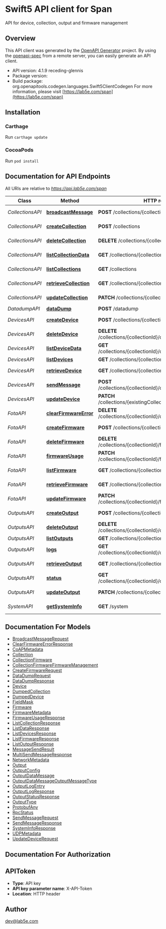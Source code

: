# Swift5 API client for Span

API for device, collection, output and firmware management

## Overview
This API client was generated by the [OpenAPI Generator](https://openapi-generator.tech) project.  By using the [openapi-spec](https://github.com/OAI/OpenAPI-Specification) from a remote server, you can easily generate an API client.

- API version: 4.1.9 receding-glennis
- Package version: 
- Build package: org.openapitools.codegen.languages.Swift5ClientCodegen
For more information, please visit [https://lab5e.com/span](https://lab5e.com/span)

## Installation

### Carthage

Run `carthage update`

### CocoaPods

Run `pod install`

## Documentation for API Endpoints

All URIs are relative to *https://api.lab5e.com/span*

Class | Method | HTTP request | Description
------------ | ------------- | ------------- | -------------
*CollectionsAPI* | [**broadcastMessage**](docs/CollectionsAPI.md#broadcastmessage) | **POST** /collections/{collectionId}/to | Broadcast message
*CollectionsAPI* | [**createCollection**](docs/CollectionsAPI.md#createcollection) | **POST** /collections | Create collection
*CollectionsAPI* | [**deleteCollection**](docs/CollectionsAPI.md#deletecollection) | **DELETE** /collections/{collectionId} | Delete collection
*CollectionsAPI* | [**listCollectionData**](docs/CollectionsAPI.md#listcollectiondata) | **GET** /collections/{collectionId}/data | Get payloads
*CollectionsAPI* | [**listCollections**](docs/CollectionsAPI.md#listcollections) | **GET** /collections | List collections
*CollectionsAPI* | [**retrieveCollection**](docs/CollectionsAPI.md#retrievecollection) | **GET** /collections/{collectionId} | Retrieve collection
*CollectionsAPI* | [**updateCollection**](docs/CollectionsAPI.md#updatecollection) | **PATCH** /collections/{collectionId} | Update collection
*DatadumpAPI* | [**dataDump**](docs/DatadumpAPI.md#datadump) | **POST** /datadump | Data dump
*DevicesAPI* | [**createDevice**](docs/DevicesAPI.md#createdevice) | **POST** /collections/{collectionId}/devices | Create device
*DevicesAPI* | [**deleteDevice**](docs/DevicesAPI.md#deletedevice) | **DELETE** /collections/{collectionId}/devices/{deviceId} | Remove device
*DevicesAPI* | [**listDeviceData**](docs/DevicesAPI.md#listdevicedata) | **GET** /collections/{collectionId}/devices/{deviceId}/data | Get payloads
*DevicesAPI* | [**listDevices**](docs/DevicesAPI.md#listdevices) | **GET** /collections/{collectionId}/devices | List devices
*DevicesAPI* | [**retrieveDevice**](docs/DevicesAPI.md#retrievedevice) | **GET** /collections/{collectionId}/devices/{deviceId} | Retrieve device
*DevicesAPI* | [**sendMessage**](docs/DevicesAPI.md#sendmessage) | **POST** /collections/{collectionId}/devices/{deviceId}/to | Send message
*DevicesAPI* | [**updateDevice**](docs/DevicesAPI.md#updatedevice) | **PATCH** /collections/{existingCollectionId}/devices/{deviceId} | Update device
*FotaAPI* | [**clearFirmwareError**](docs/FotaAPI.md#clearfirmwareerror) | **DELETE** /collections/{collectionId}/devices/{deviceId}/fwerror | Clear FOTA error
*FotaAPI* | [**createFirmware**](docs/FotaAPI.md#createfirmware) | **POST** /collections/{collectionId}/firmware | Create firmware
*FotaAPI* | [**deleteFirmware**](docs/FotaAPI.md#deletefirmware) | **DELETE** /collections/{collectionId}/firmware/{imageId} | Delete firmware
*FotaAPI* | [**firmwareUsage**](docs/FotaAPI.md#firmwareusage) | **PATCH** /collections/{collectionId}/firmware/{imageId}/usage | Firmware usage
*FotaAPI* | [**listFirmware**](docs/FotaAPI.md#listfirmware) | **GET** /collections/{collectionId}/firmware | List firmware
*FotaAPI* | [**retrieveFirmware**](docs/FotaAPI.md#retrievefirmware) | **GET** /collections/{collectionId}/firmware/{imageId} | Retrieve firmware
*FotaAPI* | [**updateFirmware**](docs/FotaAPI.md#updatefirmware) | **PATCH** /collections/{collectionId}/firmware/{imageId} | Update firmware
*OutputsAPI* | [**createOutput**](docs/OutputsAPI.md#createoutput) | **POST** /collections/{collectionId}/outputs | Create output
*OutputsAPI* | [**deleteOutput**](docs/OutputsAPI.md#deleteoutput) | **DELETE** /collections/{collectionId}/outputs/{outputId} | Delete output
*OutputsAPI* | [**listOutputs**](docs/OutputsAPI.md#listoutputs) | **GET** /collections/{collectionId}/outputs | List outputs
*OutputsAPI* | [**logs**](docs/OutputsAPI.md#logs) | **GET** /collections/{collectionId}/outputs/{outputId}/logs | Output logs
*OutputsAPI* | [**retrieveOutput**](docs/OutputsAPI.md#retrieveoutput) | **GET** /collections/{collectionId}/outputs/{outputId} | Retrieve output
*OutputsAPI* | [**status**](docs/OutputsAPI.md#status) | **GET** /collections/{collectionId}/outputs/{outputId}/status | Output status
*OutputsAPI* | [**updateOutput**](docs/OutputsAPI.md#updateoutput) | **PATCH** /collections/{collectionId}/outputs/{outputId} | Update output
*SystemAPI* | [**getSystemInfo**](docs/SystemAPI.md#getsysteminfo) | **GET** /system | System information


## Documentation For Models

 - [BroadcastMessageRequest](docs/BroadcastMessageRequest.md)
 - [ClearFirmwareErrorResponse](docs/ClearFirmwareErrorResponse.md)
 - [CoAPMetadata](docs/CoAPMetadata.md)
 - [Collection](docs/Collection.md)
 - [CollectionFirmware](docs/CollectionFirmware.md)
 - [CollectionFirmwareFirmwareManagement](docs/CollectionFirmwareFirmwareManagement.md)
 - [CreateFirmwareRequest](docs/CreateFirmwareRequest.md)
 - [DataDumpRequest](docs/DataDumpRequest.md)
 - [DataDumpResponse](docs/DataDumpResponse.md)
 - [Device](docs/Device.md)
 - [DumpedCollection](docs/DumpedCollection.md)
 - [DumpedDevice](docs/DumpedDevice.md)
 - [FieldMask](docs/FieldMask.md)
 - [Firmware](docs/Firmware.md)
 - [FirmwareMetadata](docs/FirmwareMetadata.md)
 - [FirmwareUsageResponse](docs/FirmwareUsageResponse.md)
 - [ListCollectionResponse](docs/ListCollectionResponse.md)
 - [ListDataResponse](docs/ListDataResponse.md)
 - [ListDevicesResponse](docs/ListDevicesResponse.md)
 - [ListFirmwareResponse](docs/ListFirmwareResponse.md)
 - [ListOutputResponse](docs/ListOutputResponse.md)
 - [MessageSendResult](docs/MessageSendResult.md)
 - [MultiSendMessageResponse](docs/MultiSendMessageResponse.md)
 - [NetworkMetadata](docs/NetworkMetadata.md)
 - [Output](docs/Output.md)
 - [OutputConfig](docs/OutputConfig.md)
 - [OutputDataMessage](docs/OutputDataMessage.md)
 - [OutputDataMessageOutputMessageType](docs/OutputDataMessageOutputMessageType.md)
 - [OutputLogEntry](docs/OutputLogEntry.md)
 - [OutputLogResponse](docs/OutputLogResponse.md)
 - [OutputStatusResponse](docs/OutputStatusResponse.md)
 - [OutputType](docs/OutputType.md)
 - [ProtobufAny](docs/ProtobufAny.md)
 - [RpcStatus](docs/RpcStatus.md)
 - [SendMessageRequest](docs/SendMessageRequest.md)
 - [SendMessageResponse](docs/SendMessageResponse.md)
 - [SystemInfoResponse](docs/SystemInfoResponse.md)
 - [UDPMetadata](docs/UDPMetadata.md)
 - [UpdateDeviceRequest](docs/UpdateDeviceRequest.md)


## Documentation For Authorization


## APIToken

- **Type**: API key
- **API key parameter name**: X-API-Token
- **Location**: HTTP header


## Author

dev@lab5e.com

